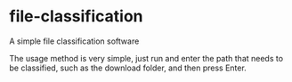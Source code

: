 # file-classification
A simple file classification software

The usage method is very simple, just run and enter the path that needs to be classified, such as the download folder, and then press Enter.
